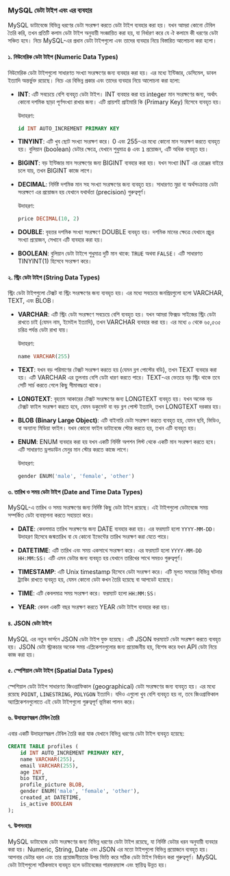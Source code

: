 ### MySQL ডেটা টাইপ এবং এর ব্যবহার

MySQL ডাটাবেজে বিভিন্ন ধরণের ডেটা সংরক্ষণ করতে ডেটা টাইপ ব্যবহার করা হয়। যখন আমরা কোনো টেবিল তৈরি করি, তখন প্রতিটি কলাম ডেটা টাইপ অনুযায়ী সংজ্ঞায়িত করা হয়, যা নির্ধারণ করে যে ঐ কলামে কী ধরণের ডেটা সঞ্চিত হবে। নিচে MySQL-এর প্রধান ডেটা টাইপগুলো এবং তাদের ব্যবহার নিয়ে বিস্তারিত আলোচনা করা হলো।

#### ১. **নিউমেরিক ডেটা টাইপ (Numeric Data Types)**

নিউমেরিক ডেটা টাইপগুলো সাধারণত সংখ্যা সংরক্ষণের জন্য ব্যবহার করা হয়। এর মধ্যে ইন্টিজার, ডেসিমেল, ডাবল ইত্যাদি অন্তর্ভুক্ত রয়েছে। নিচে এর বিভিন্ন প্রকার এবং তাদের ব্যবহার নিয়ে আলোচনা করা হলো:

-   **INT**: এটি সবচেয়ে বেশি ব্যবহৃত ডেটা টাইপ। INT ব্যবহার করা হয় integer মান সংরক্ষণের জন্য, অর্থাৎ কোনো দশমিক ছাড়া পূর্ণসংখ্যা রাখার জন্য। এটি প্রায়শই প্রাইমারি কি (Primary Key) হিসেবে ব্যবহৃত হয়।

    উদাহরণ:

    ```sql
    id INT AUTO_INCREMENT PRIMARY KEY
    ```

-   **TINYINT**: এটি খুব ছোট সংখ্যা সংরক্ষণ করে। 0 এবং 255-এর মধ্যে কোনো মান সংরক্ষণ করতে ব্যবহৃত হয়। বুলিয়ান (boolean) ডেটার ক্ষেত্রে, যেখানে শুধুমাত্র `0` এবং `1` প্রয়োজন, এটি অধিক ব্যবহৃত হয়।

-   **BIGINT**: বড় ইন্টিজার মান সংরক্ষণের জন্য BIGINT ব্যবহার করা হয়। যখন সংখ্যা INT এর রেঞ্জের বাইরে চলে যায়, তখন BIGINT কাজে লাগে।

-   **DECIMAL**: নির্দিষ্ট দশমিক মান সহ সংখ্যা সংরক্ষণের জন্য ব্যবহৃত হয়। সাধারণত মুদ্রা বা অর্থসংক্রান্ত ডেটা সংরক্ষণে এর প্রয়োজন হয় যেখানে যথার্থতা (precision) গুরুত্বপূর্ণ।

    উদাহরণ:

    ```sql
    price DECIMAL(10, 2)
    ```

-   **DOUBLE**: বৃহত্তর দশমিক সংখ্যা সংরক্ষণে DOUBLE ব্যবহৃত হয়। দশমিক মানের ক্ষেত্রে যেখানে প্রচুর সংখ্যা প্রয়োজন, সেখানে এটি ব্যবহার করা হয়।

-   **BOOLEAN**: বুলিয়ান ডেটা টাইপে শুধুমাত্র দুটি মান থাকে: `TRUE` অথবা `FALSE`। এটি সাধারণত TINYINT(1) হিসেবে সংরক্ষণ করে।

#### ২. **স্ট্রিং ডেটা টাইপ (String Data Types)**

স্ট্রিং ডেটা টাইপগুলো টেক্সট বা স্ট্রিং সংরক্ষণের জন্য ব্যবহৃত হয়। এর মধ্যে সবচেয়ে জনপ্রিয়গুলো হলো VARCHAR, TEXT, এবং BLOB।

-   **VARCHAR**: এটি স্ট্রিং ডেটা সংরক্ষণে সবচেয়ে বেশি ব্যবহৃত হয়। যখন আমরা ফিক্সড সাইজের স্ট্রিং ডেটা রাখতে চাই (যেমন নাম, ইমেইল ইত্যাদি), তখন VARCHAR ব্যবহার করা হয়। এর মধ্যে ০ থেকে ৬৫,৫৩৫ চরিত্র পর্যন্ত ডেটা রাখা যায়।

    উদাহরণ:

    ```sql
    name VARCHAR(255)
    ```

-   **TEXT**: যখন বড় পরিমাণের টেক্সট সংরক্ষণ করতে হয় (যেমন ব্লগ পোস্টের বডি), তখন TEXT ব্যবহার করা হয়। এটি VARCHAR এর তুলনায় বেশি ডেটা ধারণ করতে পারে। TEXT-এর ভেতরে বড় স্ট্রিং থাকে তবে সেটি সার্চ করতে গেলে কিছু সীমাবদ্ধতা থাকে।

-   **LONGTEXT**: বৃহত্তম আকারের টেক্সট সংরক্ষণের জন্য LONGTEXT ব্যবহৃত হয়। যখন অনেক বড় টেক্সট ফাইল সংরক্ষণ করতে হবে, যেমন ডকুমেন্ট বা বড় ব্লগ পোস্ট ইত্যাদি, তখন LONGTEXT দরকার হয়।

-   **BLOB (Binary Large Object)**: এটি বাইনারি ডেটা সংরক্ষণ করতে ব্যবহৃত হয়, যেমন ছবি, ভিডিও, বা অন্যান্য মিডিয়া ফাইল। যখন কোনো ফাইল ডাটাবেজে স্টোর করতে হয়, তখন এটি ব্যবহৃত হয়।

-   **ENUM**: ENUM ব্যবহার করা হয় যখন একটি নির্দিষ্ট অপশন লিস্ট থেকে একটি মান সংরক্ষণ করতে হবে। এটি সাধারণত ড্রপডাউন মেনুর মান স্টোর করতে কাজে লাগে।

    উদাহরণ:

    ```sql
    gender ENUM('male', 'female', 'other')
    ```

#### ৩. **তারিখ ও সময় ডেটা টাইপ (Date and Time Data Types)**

MySQL-এ তারিখ ও সময় সংরক্ষণের জন্য নির্দিষ্ট কিছু ডেটা টাইপ রয়েছে। এই টাইপগুলো ডেটাবেজে সময় সম্পর্কিত ডেটা ব্যবস্থাপনা করতে সহায়তা করে।

-   **DATE**: কেবলমাত্র তারিখ সংরক্ষণের জন্য DATE ব্যবহার করা হয়। এর ফরম্যাট হলো `YYYY-MM-DD`। উদাহরণ হিসেবে জন্মতারিখ বা যে কোনো ইভেন্টের তারিখ সংরক্ষণ করা যেতে পারে।

-   **DATETIME**: এটি তারিখ এবং সময় একসাথে সংরক্ষণ করে। এর ফরম্যাট হলো `YYYY-MM-DD HH:MM:SS`। এটি এমন ডেটার জন্য ব্যবহৃত হয় যেখানে তারিখের সাথে সময়ও গুরুত্বপূর্ণ।

-   **TIMESTAMP**: এটি Unix timestamp হিসেবে ডেটা সংরক্ষণ করে। এটি মূলত সময়ের বিভিন্ন ঘটনার ট্র্যাকিং রাখতে ব্যবহৃত হয়, যেমন কোনো ডেটা কখন তৈরি হয়েছে বা আপডেট হয়েছে।

-   **TIME**: এটি কেবলমাত্র সময় সংরক্ষণ করে। ফরম্যাট হলো `HH:MM:SS`।

-   **YEAR**: কেবল একটি বছর সংরক্ষণ করতে YEAR ডেটা টাইপ ব্যবহার করা হয়।

#### ৪. **JSON ডেটা টাইপ**

MySQL এর নতুন ভার্সনে JSON ডেটা টাইপ যুক্ত হয়েছে। এটি JSON ফরম্যাটে ডেটা সংরক্ষণ করতে ব্যবহৃত হয়। JSON ডেটা স্ট্রাকচার অনেক সময় এপ্লিকেশনগুলোর জন্য প্রয়োজনীয় হয়, বিশেষ করে যখন API ডেটা নিয়ে কাজ করা হয়।

#### ৫. **স্পেশিয়াল ডেটা টাইপ (Spatial Data Types)**

স্পেশিয়াল ডেটা টাইপ সাধারণত জিওগ্রাফিকাল (geographical) ডেটা সংরক্ষণের জন্য ব্যবহৃত হয়। এর মধ্যে রয়েছে `POINT`, `LINESTRING`, `POLYGON` ইত্যাদি। যদিও এগুলো খুব বেশি ব্যবহৃত হয় না, তবে জিওগ্রাফিকাল অ্যাপ্লিকেশনগুলোতে এই ডেটা টাইপগুলো গুরুত্বপূর্ণ ভূমিকা পালন করে।

#### ৬. **উদাহরণস্বরূপ টেবিল তৈরি**

এবার একটি উদাহরণস্বরূপ টেবিল তৈরি করা যাক যেখানে বিভিন্ন ধরণের ডেটা টাইপ ব্যবহৃত হয়েছে:

```sql
CREATE TABLE profiles (
    id INT AUTO_INCREMENT PRIMARY KEY,
    name VARCHAR(255),
    email VARCHAR(255),
    age INT,
    bio TEXT,
    profile_picture BLOB,
    gender ENUM('male', 'female', 'other'),
    created_at DATETIME,
    is_active BOOLEAN
);
```

#### ৭. **উপসংহার**

MySQL ডাটাবেজে ডেটা সংরক্ষণের জন্য বিভিন্ন ধরণের ডেটা টাইপ রয়েছে, যা নির্দিষ্ট ডেটার ধরন অনুযায়ী ব্যবহার করা হয়। Numeric, String, Date এবং JSON এর মতো টাইপগুলো বিভিন্ন প্রয়োজনে ব্যবহৃত হয়। আপনার ডেটার ধরন এবং তার প্রয়োজনীয়তার উপর ভিত্তি করে সঠিক ডেটা টাইপ নির্বাচন করা গুরুত্বপূর্ণ। MySQL ডেটা টাইপগুলো সঠিকভাবে ব্যবহৃত হলে ডাটাবেজের পারফরম্যান্স এবং স্থায়িত্ব উন্নত হয়।
